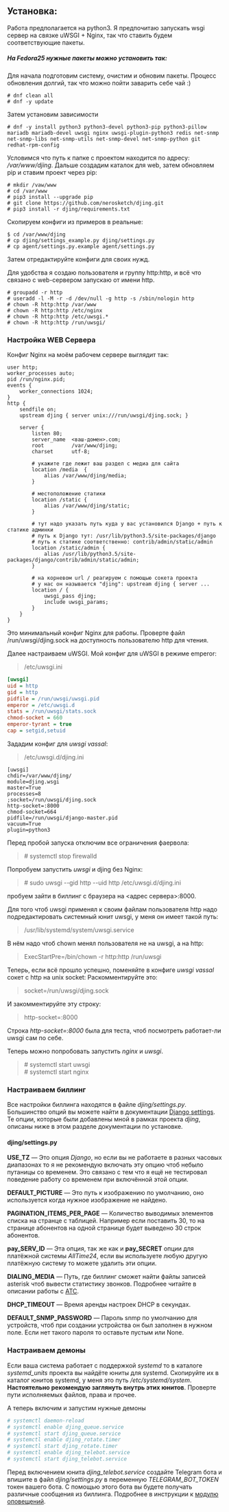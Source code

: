 ## Установка:
Работа предполагается на python3.
Я предпочитаю запускать wsgi сервер на связке uWSGI + Nginx, так что ставить будем соответствующие пакеты.

##### На Fedora25 нужные пакеты можно установить так:

Для начала подготовим систему, очистим и обновим пакеты. Процесс обновления долгий, так что можно пойти заварить себе чай :)
```
# dnf clean all
# dnf -y update
```

Затем установим зависимости
```
# dnf -y install python3 python3-devel python3-pip python3-pillow mariadb mariadb-devel uwsgi nginx uwsgi-plugin-python3 redis net-snmp net-snmp-libs net-snmp-utils net-snmp-devel net-snmp-python git redhat-rpm-config
```

Условимся что путь к папке с проектом находится по адресу: */var/www/djing*.
Дальше создадим каталок для web, затем обновляем pip и ставим проект через pip:
```
# mkdir /vaw/www
# cd /var/www
# pip3 install --upgrade pip
# git clone https://github.com/nerosketch/djing.git
# pip3 install -r djing/requirements.txt
```

Скопируем конфиги из примеров в реальные:
```
$ cd /var/www/djing
# cp djing/settings_example.py djing/settings.py
# cp agent/settings.py.example agent/settings.py
```

Затем отредактируйте конфиги для своих нужд.

Для удобства я создаю пользователя и группу http:http, и всё что связано с web-сервером запускаю от имени http.
```
# groupadd -r http
# useradd -l -M -r -d /dev/null -g http -s /sbin/nologin http
# chown -R http:http /var/www
# chown -R http:http /etc/nginx
# chown -R http:http /etc/uwsgi.*
# chown -R http:http /run/uwsgi/
```

### Настройка WEB Сервера
Конфиг Nginx на моём рабочем сервере выглядит так:
```nginx
user http;
worker_processes auto;
pid /run/nginx.pid;
events {
    worker_connections 1024;
}
http {
    sendfile on;
    upstream djing { server unix:///run/uwsgi/djing.sock; }

    server {
        listen 80;
        server_name  <ваш-домен>.com;
        root         /var/www/djing;
        charset      utf-8;

        # укажите где лежит ваш раздел с медиа для сайта
        location /media  {
            alias /var/www/djing/media;
        }

        # местоположение статики           
        location /static {
            alias /var/www/djing/static;
        }

        # тут надо указать путь куда у вас установился Django + путь к статике админки
        # путь к Django тут: /usr/lib/python3.5/site-packages/django
        # путь к статике соответственно: contrib/admin/static/admin
        location /static/admin {
            alias /usr/lib/python3.5/site-packages/django/contrib/admin/static/admin;
        }

        # на корневом url / реагируем с помощью сокета проекта
        # у нас он называется "djing": upstream djing { server ...
        location / {
            uwsgi_pass djing;
            include uwsgi_params;
        }
    }
}
```

Это минимальный конфиг Nginx для работы. Проверте файл /run/uwsgi/djing.sock на доступность пользователю http для чтения.

Далее настраиваем uWSGI. Мой конфиг для uWSGI в режиме emperor:
> /etc/uwsgi.ini
```ini
[uwsgi]
uid = http
gid = http
pidfile = /run/uwsgi/uwsgi.pid
emperor = /etc/uwsgi.d
stats = /run/uwsgi/stats.sock
chmod-socket = 660
emperor-tyrant = true
cap = setgid,setuid
```

Зададим конфиг для *uwsgi vassal*:
> /etc/uwsgi.d/djing.ini
```
[uwsgi]
chdir=/var/www/djing/
module=djing.wsgi
master=True
processes=8
;socket=/run/uwsgi/djing.sock
http-socket=:8000
chmod-socket=664
pidfile=/run/uwsgi/django-master.pid
vacuum=True
plugin=python3
```

Перед пробой запуска отключим все ограничения фаервола:
> \# systemctl stop firewalld

Попробуем запустить *uwsgi* и djing без Nginx:
> \# sudo uwsgi --gid http --uid http /etc/uwsgi.d/djing.ini

пробуем зайти в биллинг с браузера на <адрес сервера>:8000.

Для того чтоб uwsgi применял к своим файлам пользователя http надо подредактировать системный юнит uwsgi, у меня он имеет такой путь:
> /usr/lib/systemd/system/uwsgi.service

В нём надо чтоб chown менял пользователя не на uwsgi, а на http:
> ExecStartPre=/bin/chown -r http:http /run/uwsgi

Теперь, если всё прошло успешно, поменяйте в конфиге *uwsgi vassal* сокет с http на unix socket:
Раскомментируйте это:
> socket=/run/uwsgi/djing.sock

И закомментируйте эту строку:
> http-socket=:8000

Строка *http-socket=:8000* была для теста, чтоб посмотреть работает-ли uwsgi сам по себе.

Теперь можно попробовать запустить *nginx* и *uwsgi*.

> \# systemctl start uwsgi\
> \# systemctl start nginx


### Настраиваем биллинг
Все настройки биллинга находятся в файле *djing/settings.py*. Большинство опций вы можете найти в документации [Django settings](https://docs.djangoproject.com/en/1.9/ref/settings).
Те опции, которые были добавлены мной в рамках проекта *djing*, описаны ниже в этом разделе документации по установке.

#### djing/settings.py
**USE_TZ** &mdash; Это опция *Django*, но если вы не работаете в разных часовых диапазонах то я не рекомендую включать эту опцию чтоб небыло путаницы со временем. Это связано с тем что
я ещё не тестировал поведение работу со временем при включённой этой опции.

**DEFAULT_PICTURE** &mdash; Это путь к изображению по умолчанию, оно используется когда нужное изображение не найдено.


**PAGINATION_ITEMS_PER_PAGE** &mdash; Количество выводимых элементов списка на странце с таблицей. Например если поставить 30,
то на странице абонентов на одной странице будет выведено 30 строк абонентов.

**pay_SERV_ID** &mdash; Эта опция, так же как и **pay_SECRET** опции для платёжной системы *AllTime24*, если вы используете любую
другую платёжную систему то можете удалить эти опции.


**DIALING_MEDIA** &mdash; Путь, где биллинг сможет найти файлы записей asterisk чтоб вывести статистику звонков.
Подробнее читайте в описании работы с [АТС](./ats.ms).

**DHCP_TIMEOUT** &mdash; Время аренды настроек DHCP в секундах.

**DEFAULT_SNMP_PASSWORD** &mdash; Пароль snmp по умолчанию для устройств, чтоб при создании устройства он был заполнен в нужном поле.
Если нет такого пароля то оставьте пустым или None.

### Настраиваем демоны
Если ваша система работает с поддержкой *systemd* то в каталоге *systemd_units* проекта вы найдёте юниты для systemd.
Скопируйте их в каталог юнитов systemd, у меня это путь */etc/systemd/system*.
__Настоятельно рекомендую заглянуть внутрь этих юнитов__. Проверте пути исполняемых файлов, права и прочее.

А теперь включим и запустим нужные демоны
```bash
# systemctl daemon-reload
# systemctl enable djing_queue.service
# systemctl start djing_queue.service
# systemctl enable djing_rotate.timer
# systemctl start djing_rotate.timer
# systemctl enable djing_telebot.service
# systemctl start djing_telebot.service
```
Перед включением юнита *djing_telebot.service* создайте Telegram бота и впишите в файл *djing/settings.py* в переменную *TELEGRAM_BOT_TOKEN* токен вашего бота.
С помощью этого бота вы будете получать различные сообщения из биллинга. Подробнее в инструкции к [модулю оповещений](./bot.md).
